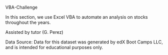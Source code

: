 VBA-Challenge

In this section, we use Excel VBA to automate an analysis on stocks throughout the years.

Assisted by tutor (G. Perez)

Data Source:
Data for this dataset was generated by edX Boot Camps LLC, and is intended for educational purposes only.
